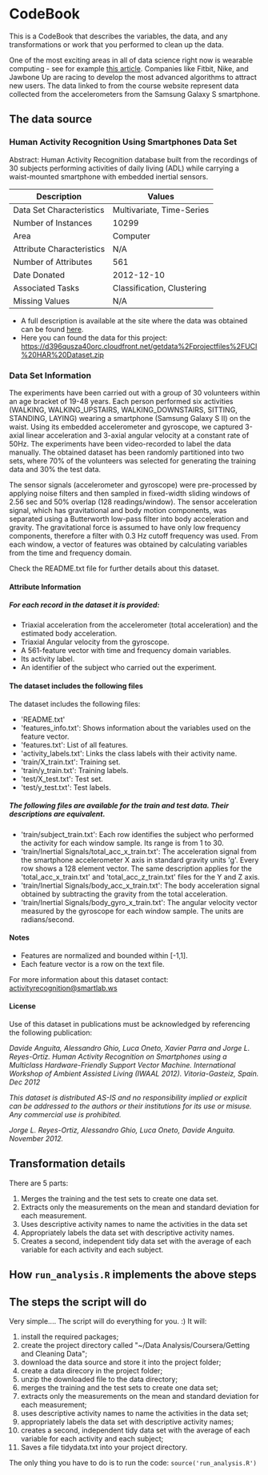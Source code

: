 # CodeBook

This is a CodeBook that describes the variables, the data, and any transformations or work that you performed to clean up the data.

One of the most exciting areas in all of data science right now is wearable computing - see for example [this article](http://www.insideactivitytracking.com/data-science-activity-tracking-and-the-battle-for-the-worlds-top-sports-brand/). Companies like Fitbit, Nike, and Jawbone Up are racing to develop the most advanced algorithms to attract new users. The data linked to from the course website represent data collected from the accelerometers from the Samsung Galaxy S smartphone.

## The data source
### Human Activity Recognition Using Smartphones Data Set

Abstract: Human Activity Recognition database built from the recordings of 30 subjects performing activities of daily living (ADL) while carrying a waist-mounted smartphone with embedded inertial sensors.

Description               | Values                      
------------------------- | -------------------------- 
Data Set Characteristics  | Multivariate, Time-Series 
Number of Instances	      | 10299
Area                      | Computer
Attribute Characteristics | N/A
Number of Attributes      | 561
Date Donated              | 2012-12-10
Associated Tasks          | Classification, Clustering
Missing Values            | N/A

- A full description is available at the site where the data was obtained can be found [here](http://archive.ics.uci.edu/ml/datasets/Human+Activity+Recognition+Using+Smartphones).
- Here you can found the data for this project: [https://d396qusza40orc.cloudfront.net/getdata%2Fprojectfiles%2FUCI%20HAR%20Dataset.zip ](https://d396qusza40orc.cloudfront.net/getdata%2Fprojectfiles%2FUCI%20HAR%20Dataset.zip)

### Data Set Information

The experiments have been carried out with a group of 30 volunteers within an age bracket of 19-48 years. Each person performed six activities (WALKING, WALKING_UPSTAIRS, WALKING_DOWNSTAIRS, SITTING, STANDING, LAYING) wearing a smartphone (Samsung Galaxy S II) on the waist. Using its embedded accelerometer and gyroscope, we captured 3-axial linear acceleration and 3-axial angular velocity at a constant rate of 50Hz. The experiments have been video-recorded to label the data manually. The obtained dataset has been randomly partitioned into two sets, where 70% of the volunteers was selected for generating the training data and 30% the test data.

The sensor signals (accelerometer and gyroscope) were pre-processed by applying noise filters and then sampled in fixed-width sliding windows of 2.56 sec and 50% overlap (128 readings/window). The sensor acceleration signal, which has gravitational and body motion components, was separated using a Butterworth low-pass filter into body acceleration and gravity. The gravitational force is assumed to have only low frequency components, therefore a filter with 0.3 Hz cutoff frequency was used. From each window, a vector of features was obtained by calculating variables from the time and frequency domain.

Check the README.txt file for further details about this dataset. 

#### Attribute Information
##### For each record in the dataset it is provided: 
- Triaxial acceleration from the accelerometer (total acceleration) and the estimated body acceleration. 
- Triaxial Angular velocity from the gyroscope. 
- A 561-feature vector with time and frequency domain variables. 
- Its activity label. 
- An identifier of the subject who carried out the experiment.

#### The dataset includes the following files

The dataset includes the following files:

- 'README.txt'
- 'features_info.txt': Shows information about the variables used on the feature vector.
- 'features.txt': List of all features.
- 'activity_labels.txt': Links the class labels with their activity name.
- 'train/X_train.txt': Training set.
- 'train/y_train.txt': Training labels.
- 'test/X_test.txt': Test set.
- 'test/y_test.txt': Test labels.

##### The following files are available for the train and test data. Their descriptions are equivalent.

- 'train/subject_train.txt': Each row identifies the subject who performed the activity for each window sample. Its range is from 1 to 30.
- 'train/Inertial Signals/total_acc_x_train.txt': The acceleration signal from the smartphone accelerometer X axis in standard gravity units 'g'. Every row shows a 128 element vector. The same description applies for the 'total_acc_x_train.txt' and 'total_acc_z_train.txt' files for the Y and Z axis.
- 'train/Inertial Signals/body_acc_x_train.txt': The body acceleration signal obtained by subtracting the gravity from the total acceleration.
- 'train/Inertial Signals/body_gyro_x_train.txt': The angular velocity vector measured by the gyroscope for each window sample. The units are radians/second.

#### Notes
- Features are normalized and bounded within [-1,1].
- Each feature vector is a row on the text file.

For more information about this dataset contact: activityrecognition@smartlab.ws

#### License
Use of this dataset in publications must be acknowledged by referencing the following publication:

*Davide Anguita, Alessandro Ghio, Luca Oneto, Xavier Parra and Jorge L. Reyes-Ortiz. Human Activity Recognition on Smartphones using a Multiclass Hardware-Friendly Support Vector Machine. International Workshop of Ambient Assisted Living (IWAAL 2012). Vitoria-Gasteiz, Spain. Dec 2012*

*This dataset is distributed AS-IS and no responsibility implied or explicit can be addressed to the authors or their institutions for its use or misuse. Any commercial use is prohibited.*

*Jorge L. Reyes-Ortiz, Alessandro Ghio, Luca Oneto, Davide Anguita. November 2012.*

## Transformation details

There are 5 parts:

1. Merges the training and the test sets to create one data set.
2. Extracts only the measurements on the mean and standard deviation for each measurement.
3. Uses descriptive activity names to name the activities in the data set
4. Appropriately labels the data set with descriptive activity names.
5. Creates a second, independent tidy data set with the average of each variable for each activity and each subject.

## How `run_analysis.R` implements the above steps

## The steps the script will do

Very simple.... The script will do everything for you. :) It will:

1. install the required packages;
2. create the project directory called "~/Data Analysis/Coursera/Getting and Cleaning Data";
3. download the data source and store it into the project folder;
4. create a data direcory in the project folder;
5. unzip the downloaded file to the data directory;
6. merges the training and the test sets to create one data set;
7. extracts only the measurements on the mean and standard deviation for each measurement;
8. uses descriptive activity names to name the activities in the data set;
9. appropriately labels the data set with descriptive activity names;
10. creates a second, independent tidy data set with the average of each variable for each activity and each subject;
11. Saves a file tidydata.txt into your project directory.

The only thing you have to do is to run the code:
`source('run_analysis.R')`